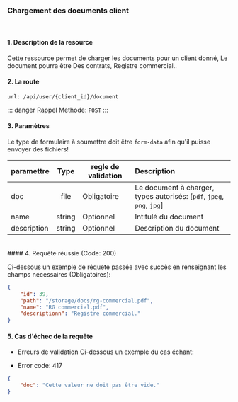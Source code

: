 ### Chargement des documents client

<br />

#### 1. Description de la resource

Cette ressource permet de charger les documents pour un client donné,
Le document pourra être Des contrats, Registre commercial..


#### 2. La route
```
url: /api/user/{client_id}/document
```

::: danger Rappel
Methode:  `POST`
:::


#### 3. Paramètres

Le type de formulaire à soumettre doit être `form-data` afin qu'il puisse envoyer des fichiers!

| paramettre | Type | regle de validation | Description |
| -------------------- | :---------: | ------------------------------------------------------------------------------------------------------------ | :-------------------------------------------------------------------------------------------------------- |
| doc | file | Obligatoire | Le document à charger, types autorisés: [`pdf`, `jpeg`, `png`, `jpg`] |
| name | string | Optionnel | Intitulé du document |
| description | string | Optionnel | Description du document |

<br />
#### 4. Requête réussie (Code: 200)

Ci-dessous un exemple de rêquete passée avec succès en renseignant les champs nécessaires (Obligatoires):

``` JSON
{
    "id": 39,
    "path": "/storage/docs/rg-commercial.pdf",
    "name": "RG commercial.pdf",
    "descriptionn": "Registre commercial."
}
```

#### 5. Cas d'échec de la requête
- Erreurs de validation
Ci-dessous un exemple du cas échant:

-  Error code: 417
```json
{
    "doc": "Cette valeur ne doit pas être vide."
}
```


